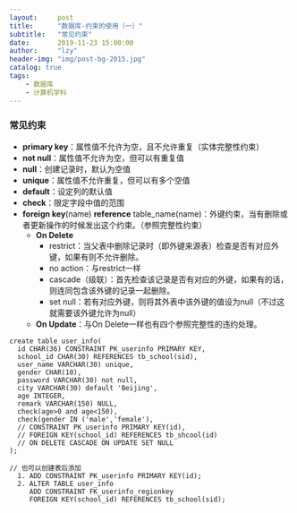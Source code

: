 ```yaml
---
layout:     post
title:      "数据库-约束的使用（一）"
subtitle:   "常见约束"
date:       2019-11-23 15:00:00
author:     "lzy"
header-img: "img/post-bg-2015.jpg"
catalog: true
tags:
    - 数据库
    - 计算机学科
---
```

### 常见约束
+ **primary key**：属性值不允许为空，且不允许重复（实体完整性约束）
+ **not null**：属性值不允许为空，但可以有重复值
+ **null**：创建记录时，默认为空值
+ **unique**：属性值不允许重复，但可以有多个空值
+ **default**：设定列的默认值
+ **check**：限定字段中值的范围
+ **foreign key**(name) **reference** table_name(name)：外键约束，当有删除或者更新操作的时候发出这个约束。（参照完整性约束）
    + **On Delete** 
         + restrict：当父表中删除记录时（即外键来源表）检查是否有对应外键，如果有则不允许删除。
         + no action：与restrict一样
         + cascade（级联）：首先检查该记录是否有对应的外键，如果有的话，则连同包含该外键的记录一起删除。
         + set null：若有对应外键，则将其外表中该外键的值设为null（不过这就需要该外键允许为null）
    + **On Update**：与On Delete一样也有四个参照完整性的违约处理。
```$xslt
create table user_info(
  id CHAR(36) CONSTRAINT PK_userinfo PRIMARY KEY,
  school_id CHAR(30) REFERENCES tb_school(sid),
  user_name VARCHAR(30) unique,
  gender CHAR(10),
  password VARCHAR(30) not null,
  city VARCHAR(30) default 'Beijing',
  age INTEGER,
  remark VARCHAR(150) NULL,
  check(age>0 and age<150),
  check(gender IN ('male','female'),
  // CONSTRAINT PK_userinfo PRIMARY KEY(id),
  // FOREIGN KEY(school_id) REFERENCES tb_shcool(id) 
  // ON DELETE CASCADE ON UPDATE SET NULL
);

// 也可以创建表后添加
  1. ADD CONSTRAINT PK_userinfo PRIMARY KEY(id);
  2. ALTER TABLE user_info 
     ADD CONSTRAINT FK_userinfo_regionkey 
     FOREIGN KEY(school_id) REFERENCES tb_school(sid);

```

  
